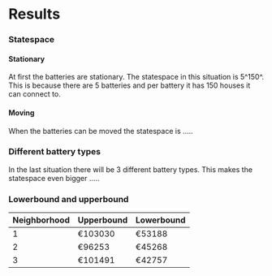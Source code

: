 # Results

### Statespace
#### Stationary
At first the batteries are stationary. The statespace in this situation is
5^150^. This is because there are 5 batteries and per battery it has 150 houses
it can connect to.

#### Moving
When the batteries can be moved the statespace is .....

### Different battery types
In the last situation there will be 3 different battery types. This makes the
statespace even bigger .....

### Lowerbound and upperbound

| Neighborhood | Upperbound | Lowerbound |
| ------------ | ---------- | ---------- |
| 1            | €103030    | €53188     |
| 2            | €96253     | €45268     |
| 3            | €101491    | €42757     |
